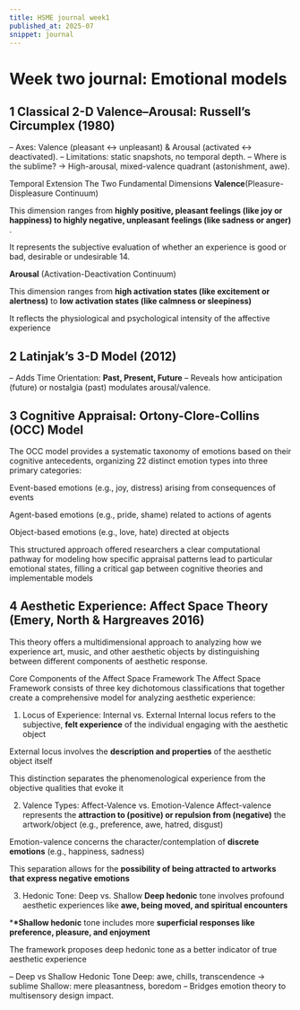 ```yaml
---
title: HSME journal week1
published_at: 2025-07
snippet: journal
---
```


# Week two journal: Emotional models

## 1 Classical 2-D Valence–Arousal: Russell’s Circumplex (1980)

– Axes: Valence (pleasant ↔ unpleasant) & Arousal (activated ↔ deactivated).
– Limitations: static snapshots, no temporal depth.
– Where is the sublime? → High-arousal, mixed-valence quadrant (astonishment, awe).

Temporal Extension
The Two Fundamental Dimensions
**Valence**(Pleasure-Displeasure Continuum)

This dimension ranges from **highly positive, pleasant feelings (like joy or happiness) to highly negative, unpleasant feelings (like sadness or anger)** .

It represents the subjective evaluation of whether an experience is good or bad, desirable or undesirable 14.

**Arousal** (Activation-Deactivation Continuum)

This dimension ranges from **high activation states (like excitement or alertness)** to **low activation states (like calmness or sleepiness)**

It reflects the physiological and psychological intensity of the affective experience

## 2 Latinjak’s 3-D Model (2012)

– Adds Time Orientation: **Past, Present, Future**
– Reveals how anticipation (future) or nostalgia (past) modulates arousal/valence.

## 3 Cognitive Appraisal: Ortony-Clore-Collins (OCC) Model

The OCC model provides a systematic taxonomy of emotions based on their cognitive antecedents, organizing 22 distinct emotion types into three primary categories:

Event-based emotions (e.g., joy, distress) arising from consequences of events

Agent-based emotions (e.g., pride, shame) related to actions of agents

Object-based emotions (e.g., love, hate) directed at objects

This structured approach offered researchers a clear computational pathway for modeling how specific appraisal patterns lead to particular emotional states, filling a critical gap between cognitive theories and implementable models

## 4 Aesthetic Experience: Affect Space Theory (Emery, North & Hargreaves 2016)

This theory offers a multidimensional approach to analyzing how we experience art, music, and other aesthetic objects by distinguishing between different components of aesthetic response.

Core Components of the Affect Space Framework
The Affect Space Framework consists of three key dichotomous classifications that together create a comprehensive model for analyzing aesthetic experience:

1. Locus of Experience: Internal vs. External
   Internal locus refers to the subjective, **felt experience** of the individual engaging with the aesthetic object

External locus involves the **description and properties** of the aesthetic object itself

This distinction separates the phenomenological experience from the objective qualities that evoke it

2. Valence Types: Affect-Valence vs. Emotion-Valence
   Affect-valence represents the **attraction to (positive) or repulsion from (negative)** the artwork/object (e.g., preference, awe, hatred, disgust)

Emotion-valence concerns the character/contemplation of **discrete emotions** (e.g., happiness, sadness)

This separation allows for the **possibility of being attracted to artworks that express negative emotions**

3. Hedonic Tone: Deep vs. Shallow
   **Deep hedonic** tone involves profound aesthetic experiences like **awe, being moved, and spiritual encounters**

\***\*Shallow hedonic** tone includes more **superficial responses like preference, pleasure, and enjoyment**

The framework proposes deep hedonic tone as a better indicator of true aesthetic experience

– Deep vs Shallow Hedonic Tone
Deep: awe, chills, transcendence → sublime
Shallow: mere pleasantness, boredom
– Bridges emotion theory to multisensory design impact.
